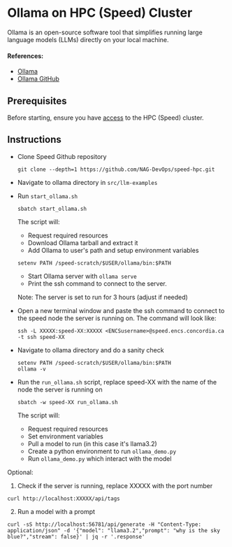 # Ollama on HPC (Speed) Cluster

Ollama is an open-source software tool that simplifies running large language models (LLMs) directly on your local machine.

#### References:
- [Ollama](https://ollama.com)
- [Ollama GitHub](https://github.com/ollama/ollama)

## Prerequisites
Before starting, ensure you have [access](https://nag-devops.github.io/speed-hpc/#requesting-access) to the HPC (Speed) cluster.

## Instructions
* Clone Speed Github repository
    ```shell
    git clone --depth=1 https://github.com/NAG-DevOps/speed-hpc.git
    ```

* Navigate to ollama directory in `src/llm-examples`

* Run `start_ollama.sh`
    ```shell
    sbatch start_ollama.sh
    ```

    The script will:
    - Request required resources
    - Download Ollama tarball and extract it
    - Add Ollama to user's path and setup environment variables

    ```shell
    setenv PATH /speed-scratch/$USER/ollama/bin:$PATH
    ```

    - Start Ollama server with `ollama serve`
    - Print the ssh command to connect to the server.

    Note: The server is set to run for 3 hours (adjust if needed)

* Open a new terminal window and paste the ssh command to connect to the speed node the server is running on. The command will look like:
    ```shell
    ssh -L XXXXX:speed-XX:XXXXX <ENCSusername>@speed.encs.concordia.ca -t ssh speed-XX
    ```

* Navigate to ollama directory and do a sanity check
    ```shell
    setenv PATH /speed-scratch/$USER/ollama/bin:$PATH
    ollama -v
    ```

* Run the `run_ollama.sh` script, replace speed-XX with the name of the node the server is running on 
    ```shell
    sbatch -w speed-XX run_ollama.sh
    ```

    The script will:
    - Request required resources
    - Set environment variables
    - Pull a model to run (in this case it's llama3.2)
    - Create a python environment to run `ollama_demo.py`
    - Run `ollama_demo.py` which interact with the model 

Optional:
1. Check if the server is running, replace XXXXX with the port number
```shell
curl http://localhost:XXXXX/api/tags
```

2. Run a model with a prompt
```shell
curl -sS http://localhost:56781/api/generate -H "Content-Type: application/json" -d '{"model": "llama3.2","prompt": "why is the sky blue?","stream": false}' | jq -r '.response'
```
